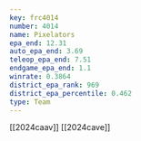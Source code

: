 ```yaml
---
key: frc4014
number: 4014
name: Pixelators
epa_end: 12.31
auto_epa_end: 3.69
teleop_epa_end: 7.51
endgame_epa_end: 1.1
winrate: 0.3864
district_epa_rank: 969
district_epa_percentile: 0.462
type: Team
---
```

[[2024caav]]
[[2024cave]]
